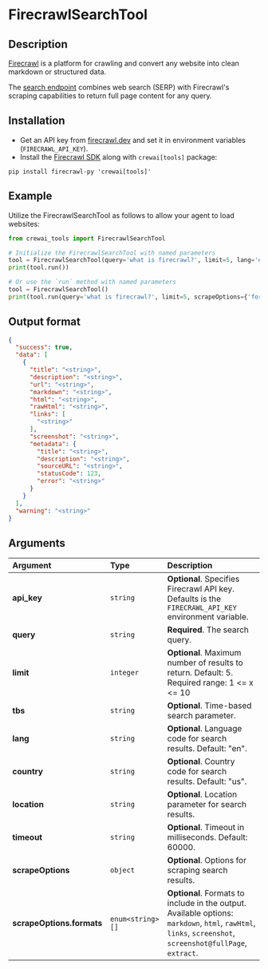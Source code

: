 # FirecrawlSearchTool

## Description

[Firecrawl](https://firecrawl.dev) is a platform for crawling and convert any website into clean markdown or structured data.

The [search endpoint](https://docs.firecrawl.dev/api-reference/endpoint/search) combines web search (SERP) with Firecrawl's scraping capabilities to return full page content for any query.

## Installation

- Get an API key from [firecrawl.dev](https://firecrawl.dev) and set it in environment variables (`FIRECRAWL_API_KEY`).
- Install the [Firecrawl SDK](https://github.com/mendableai/firecrawl) along with `crewai[tools]` package:

```
pip install firecrawl-py 'crewai[tools]'
```

## Example

Utilize the FirecrawlSearchTool as follows to allow your agent to load websites:

```python
from crewai_tools import FirecrawlSearchTool

# Initialize the FirecrawlSearchTool with named parameters
tool = FirecrawlSearchTool(query='what is firecrawl?', limit=5, lang='en', country='us')
print(tool.run())

# Or use the `run` method with named parameters
tool = FirecrawlSearchTool()
print(tool.run(query='what is firecrawl?', limit=5, scrapeOptions={'formats': ['markdown', 'html']}))
```

## Output format

```json
{
  "success": true,
  "data": [
    {
      "title": "<string>",
      "description": "<string>",
      "url": "<string>",
      "markdown": "<string>",
      "html": "<string>",
      "rawHtml": "<string>",
      "links": [
        "<string>"
      ],
      "screenshot": "<string>",
      "metadata": {
        "title": "<string>",
        "description": "<string>",
        "sourceURL": "<string>",
        "statusCode": 123,
        "error": "<string>"
      }
    }
  ],
  "warning": "<string>"
}
```

## Arguments

| Argument       | Type     | Description                                                                                                                         |
|:---------------|:---------|:-------------------------------------------------------------------------------------------------------------------------------------|
| **api_key**     | `string` | **Optional**. Specifies Firecrawl API key. Defaults is the `FIRECRAWL_API_KEY` environment variable. |
| **query** | `string` | **Required**. The search query. |
| **limit** | `integer` | **Optional**. Maximum number of results to return. Default: 5. Required range: 1 <= x <= 10 |
| **tbs** | `string` | **Optional**. Time-based search parameter. |
| **lang** | `string` | **Optional**. Language code for search results. Default: "en". |
| **country** | `string` | **Optional**. Country code for search results. Default: "us". |
| **location** | `string` | **Optional**. Location parameter for search results. |
| **timeout** | `string` | **Optional**. Timeout in milliseconds. Default: 60000. |
| **scrapeOptions** | `object` | **Optional**. Options for scraping search results. |
| **scrapeOptions.formats** | `enum<string>[]` | **Optional**. Formats to include in the output. Available options: `markdown`, `html`, `rawHtml`, `links`, `screenshot`, `screenshot@fullPage`, `extract`. |
